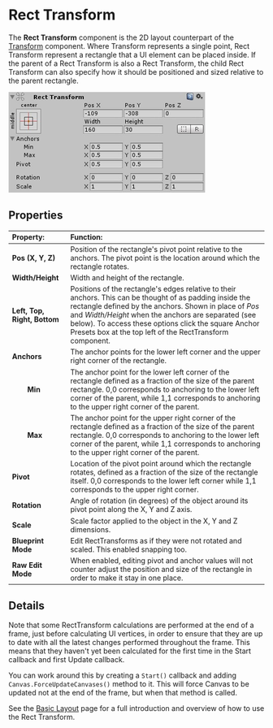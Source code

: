 # Rect Transform

The **Rect Transform** component is the 2D layout counterpart of the [Transform](class-Transform.md) component. Where Transform represents a single point, Rect Transform represent a rectangle that a UI element can be placed inside. If the parent of a Rect Transform is also a Rect Transform, the child Rect Transform can also specify how it should be positioned and sized relative to the parent rectangle.

![](images/UI_RectTransform.png)

## Properties

|**Property:** |**Function:** |
|:---|:---|
|**Pos (X, Y, Z)** | Position of the rectangle's pivot point relative to the anchors. The pivot point is the location around which the rectangle rotates. |
|**Width/Height** | Width and height of the rectangle. |
|**Left, Top, Right, Bottom** | Positions of the rectangle's edges relative to their anchors. This can be thought of as padding inside the rectangle defined by the anchors. Shown in place of _Pos_ and _Width/Height_ when the anchors are separated (see below). To access these options click the square Anchor Presets box at the top left of the RectTransform component. |
|**Anchors** | The anchor points for the lower left corner and the upper right corner of the rectangle. |
|&#160;&#160;&#160;&#160;&#160;&#160;&#160;&#160;**Min** | The anchor point for the lower left corner of the rectangle defined as a fraction of the size of the parent rectangle. 0,0 corresponds to anchoring to the lower left corner of the parent, while 1,1 corresponds to anchoring to the upper right corner of the parent. |
|&#160;&#160;&#160;&#160;&#160;&#160;&#160;&#160;**Max** | The anchor point for the upper right corner of the rectangle defined as a fraction of the size of the parent rectangle. 0,0 corresponds to anchoring to the lower left corner of the parent, while 1,1 corresponds to anchoring to the upper right corner of the parent. |
|**Pivot** |Location of the pivot point around which the rectangle rotates, defined as a fraction of the size of the rectangle itself. 0,0 corresponds to the lower left corner while 1,1 corresponds to the upper right corner. |
|**Rotation** |Angle of rotation (in degrees) of the object around its pivot point along the X, Y and Z axis. |
|**Scale** |Scale factor applied to the object in the X, Y and Z dimensions. |
|**Blueprint Mode**|Edit RectTransforms as if they were not rotated and scaled. This enabled snapping too. |
|**Raw Edit Mode**|When enabled, editing pivot and anchor values will not counter adjust the position and size of the rectangle in order to make it stay in one place.


## Details

Note that some RectTransform calculations are performed at the end of a frame, just before calculating UI vertices, in order to ensure that they are up to date with all the latest changes performed throughout the frame. This means that they haven't yet been calculated for the first time in the Start callback and first Update callback.

You can work around this by creating a `Start()` callback and adding `Canvas.ForceUpdateCanvases()` method to it. This will force Canvas to be updated not at the end of the frame, but when that method is called.


See the [Basic Layout](UIBasicLayout.md) page for a full introduction and overview of how to use the Rect Transform.
